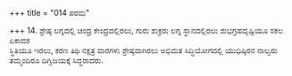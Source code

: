 +++
title = "014 ಪರಮ"

+++
14. ಶ್ರೇಷ್ಠ ಲಗ್ನದಲ್ಲಿ ಚಂದ್ರ ಕೇಂದ್ರದಲ್ಲಿರಲು, ಗುರು ಶುಕ್ರರು ಲಗ್ನ ಸ್ಥಾನದಲ್ಲಿರಲು ಶುಭಗ್ರಹದೃಷ್ಟಿಯೂ ಸಕಲ ಏಕಾದಶ   
ಸ್ಥಿತಿಯೂ ಇರಲು, ಕರಣ ತಿಥಿ ನಕ್ಷತ್ರ ವಾರಗಳು ಶ್ರೇಷ್ಠವಾಗಿರಲು ಅಭಿಮತ ಸಿದ್ಧಿಯೋಗದಲ್ಲಿ ಯುಧಿಷ್ಠಿರನ ನಾಲ್ವರು ತಮ್ಮಂದಿರೂ ದಿಗ್ವಿಜಯಕ್ಕೆ ಸಿದ್ಧರಾದರು.